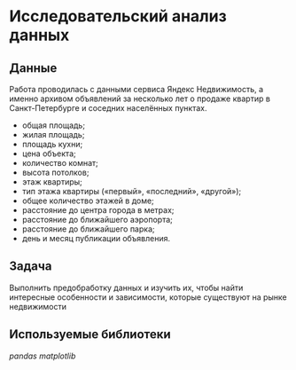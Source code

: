 # Исследовательский анализ данных


## Данные

Работа проводилась с данными сервиса Яндекс Недвижимость, а именно архивом объявлений за несколько лет о продаже квартир в Санкт-Петербурге и соседних населённых пунктах.
- общая площадь;
- жилая площадь;
- площадь кухни;
- цена объекта;
- количество комнат;
- высота потолков;
- этаж квартиры;
- тип этажа квартиры («первый», «последний», «другой»);
- общее количество этажей в доме;
- расстояние до центра города в метрах;
- расстояние до ближайшего аэропорта;
- расстояние до ближайшего парка;
- день и месяц публикации объявления.

## Задача

Выполнить предобработку данных и изучить их, чтобы найти интересные особенности и зависимости, которые существуют на рынке недвижимости

## Используемые библиотеки
*pandas*
*matplotlib*

